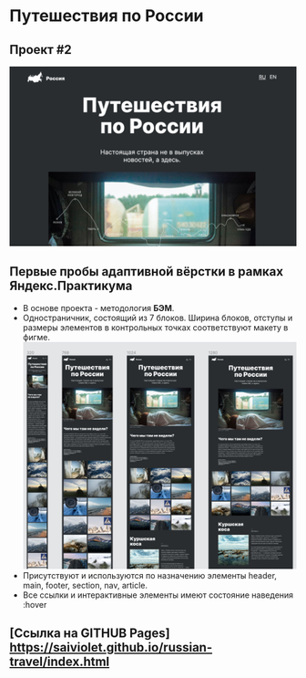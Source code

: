# Путешествия по России
## Проект #2
![Немного главной страницы](/images/readme.jpg)

Первые пробы адаптивной вёрстки в рамках **Яндекс.Практикума**
---
+ В основе проекта - методология **БЭМ**.
+ Одностраничник, состоящий из 7 блоков. Ширина блоков, отступы и размеры элементов в контрольных точках соответствуют макету в фигме.
![скрин макета](/images/readme2.jpg)
+ Присутствуют и используются по назначению элементы header, main, footer, section, nav, article.
+ Все ссылки и интерактивные элементы имеют состояние наведения :hover
## [Ссылка на GITHUB Pages] https://saiviolet.github.io/russian-travel/index.html
